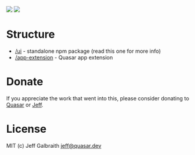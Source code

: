<img src="https://img.shields.io/npm/v/quasar-ui-json-api-viewer.svg?label=quasar-ui-json-api-viewer">
<img src="https://img.shields.io/npm/v/quasar-app-extension-json-api-viewer.svg?label=quasar-app-extension-json-api-viewer">

# Structure
* [/ui](ui) - standalone npm package (read this one for more info)
* [/app-extension](app-extension) - Quasar app extension

# Donate
If you appreciate the work that went into this, please consider donating to [Quasar](https://donate.quasar.dev) or [Jeff](https://github.com/sponsors/hawkeye64).

# License
MIT (c) Jeff Galbraith <jeff@quasar.dev>
